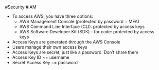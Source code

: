 #Security #IAM 

- To access AWS, you have three options:  
	- AWS Management Console (protected by password + MFA)  
	- AWS Command Line Interface (CLI): protected by access keys  
	- AWS Software Developer Kit (SDK) - for code: protected by access keys
- Access Keys are generated through the AWS Console 
- Users manage their own access keys  
- Access Keys are secret, just like a password. Don’t share them 
- Access Key ID ~= username  
- Secret Access Key ~= password